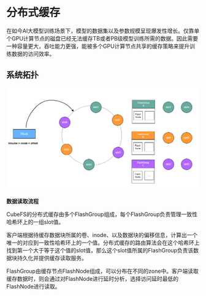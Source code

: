 # 分布式缓存

在如今AI大模型训练场景下，模型的数据集以及参数规模呈现爆发性增长。仅靠单个GPU计算节点的磁盘已经无法缓存TB或者PB级模型训练所需的数据。因此需要一种容量更大，吞吐能力更强，能被多个GPU计算节点共享的缓存策略来提升训练数据的访问效率。

## 系统拓扑

![image](./pic/flash_topo.png)

**数据读取流程**

CubeFS的分布式缓存由多个FlashGroup组成，每个FlashGroup负责管理一致性哈希环上的一组slot值。

客户端根据待缓存数据块所属的卷、inode、以及数据块的偏移信息，计算出一个唯一的对应到一致性哈希环上的一个值。分布式缓存的路由算法会在这个哈希环上找到第一个大于等于这个值的slot值，那么这个slot值所属的FlashGroup负责该数据块持久化并提供缓存读取服务。

FlashGroup由缓存节点FlashNode组成，可以分布在不同的zone中。客户端读取缓存数据时，则会通过对FlashNode进行延时分析，选择访问延时最低的FlashNode进行读取。

